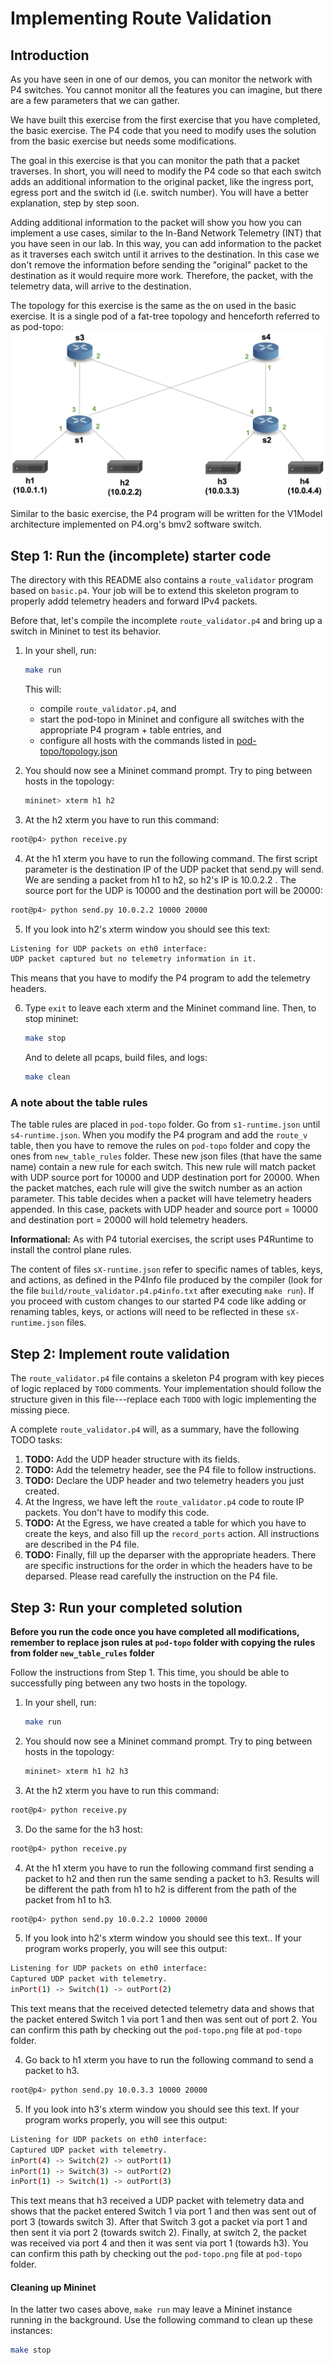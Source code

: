 # Implementing Route Validation

## Introduction

As you have seen in one of our demos, you can monitor the network with P4
switches. You cannot monitor all the features you can imagine, but there are a
few parameters that we can gather.

We have built this exercise from the first exercise that you have completed,
the basic exercise. The P4 code that you need to modify uses the solution from
the basic exercise but needs some modifications.

The goal in this exercise is that you can monitor the path that a packet
traverses. In short, you will need to modify the P4 code so that each switch
adds an additional information to the original packet, like the ingress port,
egress port and the switch id (i.e. switch number). You will have a better
explanation, step by step soon.

Adding additional information to the packet will show you how you can
implement a use cases, similar to the In-Band Network Telemetry (INT) that you
have seen in our lab. In this way, you can add information to the packet as it
traverses each switch until it arrives to the destination. In this case we
don't remove the information before sending the "original" packet to the
destination as it would require more work. Therefore, the packet, with the
telemetry data, will arrive to the destination.

The topology for this exercise is the same as the on used in the basic
exercise. It is a single pod of a fat-tree topology and henceforth referred
to as pod-topo: ![pod-topo](./pod-topo/pod-topo.png)

Similar to the basic exercise, the P4 program will be written for the V1Model
architecture implemented on P4.org's bmv2 software switch.


## Step 1: Run the (incomplete) starter code

The directory with this README also contains a `route_validator` program based on
`basic.p4`. Your job will be to extend this skeleton program to properly
addd telemetry headers and forward IPv4 packets.

Before that, let's compile the incomplete `route_validator.p4` and bring
up a switch in Mininet to test its behavior.

1. In your shell, run:
   ```bash
   make run
   ```
   This will:
   * compile `route_validator.p4`, and
   * start the pod-topo in Mininet and configure all switches with
   the appropriate P4 program + table entries, and
   * configure all hosts with the commands listed in
   [pod-topo/topology.json](./pod-topo/topology.json)

2. You should now see a Mininet command prompt. Try to ping between
   hosts in the topology:
   ```bash
   mininet> xterm h1 h2
   ```
3. At the h2 xterm you have to run this command:
  ```bash
  root@p4> python receive.py
  ```

4. At the h1 xterm you have to run the following command. The first script
parameter is the destination IP of the UDP packet that send.py will send. We
are sending a packet from h1 to h2, so h2's IP is 10.0.2.2 . The source port
for the UDP is 10000 and the destination port will be 20000:
  ```bash
  root@p4> python send.py 10.0.2.2 10000 20000
  ```

5. If you look into h2's xterm window you should see this text:
  ```bash
  Listening for UDP packets on eth0 interface:
  UDP packet captured but no telemetry information in it.
  ```
This means that you have to modify the P4 program to add the telemetry headers.

6. Type `exit` to leave each xterm and the Mininet command line.
   Then, to stop mininet:
   ```bash
   make stop
   ```
   And to delete all pcaps, build files, and logs:
   ```bash
   make clean
   ```


### A note about the table rules

The table rules are placed in `pod-topo` folder. Go from `s1-runtime.json`
until `s4-runtime.json`. When you modify the P4 program and add the `route_v`
table, then you have to remove the rules on `pod-topo` folder and copy the ones
from `new_table_rules` folder. These new json files (that have the same name)
contain a new rule for each switch. This new rule will match packet with UDP
source port for 10000 and UDP destination port for 20000. When the packet
matches, each rule will give the switch number as an action parameter.
This table decides when a packet will have telemetry headers appended. In this
case, packets with UDP header and source port = 10000 and destination port = 20000
will hold telemetry headers.

**Informational:** As with P4 tutorial exercises, the script uses P4Runtime to install
the control plane rules.

The content of files `sX-runtime.json` refer to specific names of tables, keys, and
actions, as defined in the P4Info file produced by the compiler (look for the
file `build/route_validator.p4.p4info.txt` after executing `make run`).
If you proceed with custom changes to our started P4 code like adding or renaming
tables, keys, or actions will need to be reflected in these `sX-runtime.json` files.

## Step 2: Implement route validation

The `route_validator.p4` file contains a skeleton P4 program with key pieces of
logic replaced by `TODO` comments. Your implementation should follow
the structure given in this file---replace each `TODO` with logic
implementing the missing piece.

A complete `route_validator.p4` will, as a summary, have the following
TODO tasks:

1. **TODO:** Add the UDP header structure with its fields.
2. **TODO:** Add the telemetry header, see the P4 file to follow instructions.
3. **TODO:** Declare the UDP header and two telemetry headers you just created.
4. At the Ingress, we have left the `route_validator.p4` code to route IP packets. You
don't have to modify this code.
5. **TODO:** At the Egress, we have created a table for which you have to
create the keys, and also fill up the `record_ports` action. All instructions
are described in the P4 file.
6. **TODO:** Finally, fill up the deparser with the appropriate headers. There
are specific instructions for the order in which the headers have to be
deparsed. Please read carefully the instruction on the P4 file.


## Step 3: Run your completed solution

**Before you run the code once you have completed all modifications,
remember to replace json rules at `pod-topo` folder with copying the rules
from folder `new_table_rules` folder**

Follow the instructions from Step 1. This time, you should be able to
successfully ping between any two hosts in the topology.

1. In your shell, run:
   ```bash
   make run
   ```

2. You should now see a Mininet command prompt. Try to ping between
   hosts in the topology:
   ```bash
   mininet> xterm h1 h2 h3
   ```
3. At the h2 xterm you have to run this command:
  ```bash
  root@p4> python receive.py
  ```

3. Do the same for the h3 host:
  ```bash
  root@p4> python receive.py
  ```

4. At the h1 xterm you have to run the following command first sending a packet
to h2 and then run the same sending a packet to h3. Results will be different
the path from h1 to h2 is different from the path of the packet from h1 to h3.
  ```bash
  root@p4> python send.py 10.0.2.2 10000 20000
  ```

5. If you look into h2's xterm window you should see this text.. If your program
works properly, you will see this output:
  ```bash
  Listening for UDP packets on eth0 interface:
  Captured UDP packet with telemetry.
  inPort(1) -> Switch(1) -> outPort(2)
  ```
This text means that the received detected telemetry data and shows that the
packet entered Switch 1 via port 1 and then was sent out of port 2. You can
confirm this path by checking out the `pod-topo.png` file at `pod-topo` folder.

4. Go back to h1 xterm you have to run the following command to send a packet
to h3.
  ```bash
  root@p4> python send.py 10.0.3.3 10000 20000
  ```

5. If you look into h3's xterm window you should see this text. If your program
works properly, you will see this output:
  ```bash
  Listening for UDP packets on eth0 interface:
  Captured UDP packet with telemetry.
  inPort(4) -> Switch(2) -> outPort(1)
  inPort(1) -> Switch(3) -> outPort(2)
  inPort(1) -> Switch(1) -> outPort(3)
  ```
This text means that h3 received a UDP packet with telemetry data and shows
that the packet entered Switch 1 via port 1 and then was sent out of port 3
(towards switch 3). After that Switch 3 got a packet via port 1 and then sent
it via port 2 (towards switch 2). Finally, at switch 2, the packet was received
via port 4 and then it was sent via port 1 (towards h3). You can confirm this
path by checking out the `pod-topo.png` file at `pod-topo` folder.


#### Cleaning up Mininet

In the latter two cases above, `make run` may leave a Mininet instance
running in the background. Use the following command to clean up
these instances:

```bash
make stop
```
